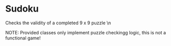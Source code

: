 # Sudoku
Checks the validity of a completed 9 x 9 puzzle \n

NOTE: Provided classes only implement puzzle checkingg logic, this is not a functional game!
